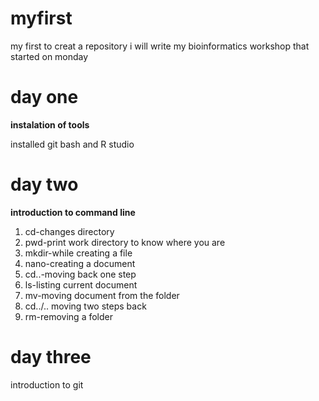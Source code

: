 # myfirst
my first to creat a repository
i will write my bioinformatics workshop that started on monday

# day one
**instalation of tools**

installed git bash and R studio

# day two
**introduction to command line**


1.  cd-changes directory
2.  pwd-print work directory to know where you are
3.  mkdir-while creating a file
4.  nano-creating a document
5.  cd..-moving back one step
6.  ls-listing current document
7.  mv-moving document from the folder
8.  cd../.. moving two steps back
9.  rm-removing a folder

# day three

introduction to git

